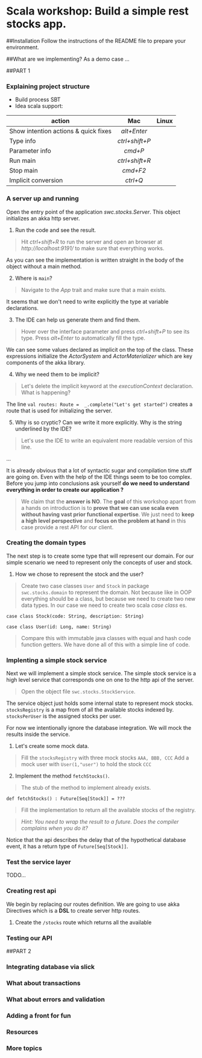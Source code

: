 # Scala workshop: Build a simple rest stocks app.

##Installation
Follow the instructions of the README file to prepare your environment.

##What are we implementing? 
As a demo case ...

##PART  1 
### Explaining project structure 
* Build process SBT
* Idea scala support:

action | Mac | Linux
---  | :---: | ---
Show intention actions & quick fixes | _alt+Enter_
Type info | _ctrl+shift+P_ |
Parameter info | _cmd+P_ |
Run main| _ctrl+shift+R_
Stop main | _cmd+F2_
Implicit conversion | _ctrl+Q_

### A server up and running

Open the entry point of the application _swc.stocks.Server_. This object initializes an akka http server.

1) Run the code and see the result.

> Hit _ctrl+shift+R_ to run the server and  open an browser at _http://localhost:9191/_ to make sure that everything works.

As you can see the implementation is written straight in the body of the object without a main method.

2) Where is `main`?

> Navigate to the _App_ trait and make sure that a main exists.

It seems that we don't need to write explicitly the type at variable declarations.

3) The IDE can help us generate them and find them.

> Hover over the interface parameter and press _ctrl+shift+P_ to see its type.
Press _alt+Enter_ to automatically fill the type.

We can see some values declared as implicit on the top of the class.
These expressions initialize the _ActorSystem_ and _ActorMaterializer_ which are 
key components of the akka library.

4) Why we need them to be implicit?

> Let's delete the implicit keyword at the _executionContext_ declaration. What is happening?

The line 
```val routes: Route =  _.complete("Let's get started")```
creates a route that is used for initializing the server.

5) Why is so cryptic? Can we write it more explicitly. Why is the string underlined by the IDE?

> Let's use the IDE to write an equivalent more readable version of this line.

...

It is already obvious that a lot of syntactic sugar and compilation time stuff are going on. Even with the help  of the IDE things seem to be too complex.
Before you jump into conclusions ask yourself __do we need to understand everything in order to create our application ?__

> We claim that the **answer is NO**. The __goal__ of this workshop apart from a hands on introduction is to __prove that we can use scala even without having vast prior  functional expertise__.
We just need to __keep a high level perspective__ and __focus on the problem at hand__ in this case provide a rest API for our client.


### Creating the domain types 
The next step is to create some type that will represent our domain.
For our simple scenario we need to represent only the concepts of user and stock.

1) How we chose to represent the stock and the user?

> Create two case classes `User` and `Stock` in package `swc.stocks.domain` to represent the domain.
Not because like in OOP everything should be a class, but because we need to create 
two new data types. In our case we need to create two scala _case class_ es.

```
case class Stock(code: String, description: String)

case class User(id: Long, name: String)
```

> Compare this with immutable java classes with equal and hash code function getters.
We have done all of this with a simple line of code.

### Implenting a simple stock service
Next we will implement a simple stock service.
The simple stock service is a high level service
that corresponds one on one to the http api of the server.

> Open the object file `swc.stocks.StockService`. 

The service object just holds some internal state to represent mock 
stocks.
`stocksRegistry` is a map from of all the available stocks indexed by.
`stocksPerUser` is the assigned stocks per user.

For now we intentionally ignore the database integration. We will mock the 
results inside the service.

1) Let's create some mock data.

> Fill the `stocksRegistry` with three mock stocks `AAA, BBB, CCC`
> Add a mock user with `User(1,"user")` to hold the stock `CCC`

2) Implement the method `fetchStocks()`.

> The stub of the method to implement already exists. 

```def fetchStocks() : Future[Seq[Stock]] = ???```

> Fill the implementation to return all the available stocks of the registry. 

> _Hint: You need to wrap the result to a future. Does the compiler complains
when you do it?_ 

Notice that the api describes the delay that of the hypothetical database event, 
it has a return type of `Future[Seq[Stock]]`.

### Test the service layer
TODO...

### Creating rest api

We begin by replacing our routes definition. We are going to use akka Directives which is 
a __DSL__ to create server http routes.

1) Create the `/stocks` route which returns all the available 


### Testing our API


##PART 2
### Integrating database via slick 

### What about transactions

### What about errors and validation

### Adding a front for fun

### Resources

### More topics